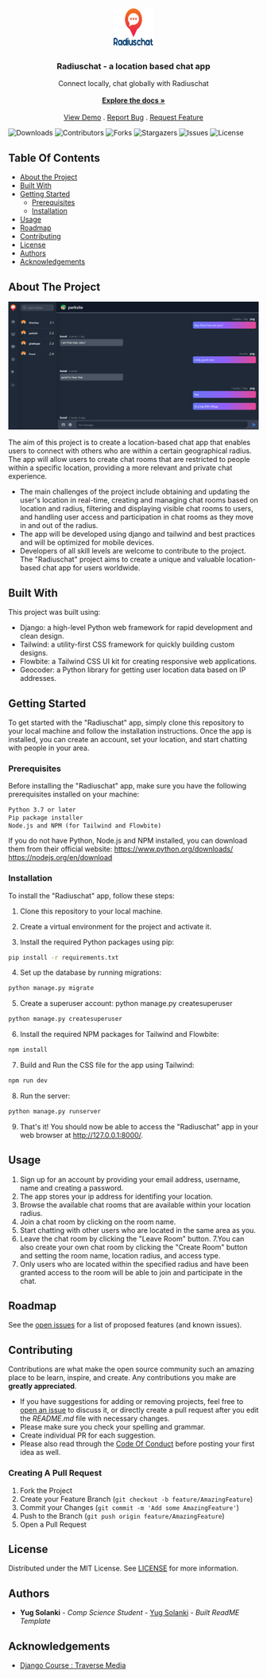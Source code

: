 <br/>
<p align="center">
  <a href="https://github.com/Yugsolanki/Radiuschat">
    <img src="images/logo.png" alt="Logo" width="80" height="80">
  </a>

  <h3 align="center">Radiuschat - 
a location based chat app</h3>

  <p align="center">
    Connect locally, chat globally with Radiuschat
    <br/>
    <br/>
    <a href="https://github.com/Yugsolanki/Radiuschat"><strong>Explore the docs »</strong></a>
    <br/>
    <br/>
    <a href="https://github.com/Yugsolanki/Radiuschat">View Demo</a>
    .
    <a href="https://github.com/Yugsolanki/Radiuschat/issues">Report Bug</a>
    .
    <a href="https://github.com/Yugsolanki/Radiuschat/issues">Request Feature</a>
  </p>
</p>

![Downloads](https://img.shields.io/github/downloads/Yugsolanki/radius-chat/total) ![Contributors](https://img.shields.io/github/contributors/Yugsolanki/radius-chat?color=dark-green) ![Forks](https://img.shields.io/github/forks/Yugsolanki/radius-chat?style=social) ![Stargazers](https://img.shields.io/github/stars/Yugsolanki/radius-chat?style=social) ![Issues](https://img.shields.io/github/issues/Yugsolanki/radius-chat) ![License](https://img.shields.io/github/license/Yugsolanki/radius-chat) 

## Table Of Contents

* [About the Project](#about-the-project)
* [Built With](#built-with)
* [Getting Started](#getting-started)
  * [Prerequisites](#prerequisites)
  * [Installation](#installation)
* [Usage](#usage)
* [Roadmap](#roadmap)
* [Contributing](#contributing)
* [License](#license)
* [Authors](#authors)
* [Acknowledgements](#acknowledgements)

## About The Project

![Screen Shot](images/screenshot.png)

The aim of this project is to create a location-based chat app that enables users to connect with others who are within a certain geographical radius. The app will allow users to create chat rooms that are restricted to people within a specific location, providing a more relevant and private chat experience.

* The main challenges of the project include obtaining and updating the user's location in real-time, creating and managing chat rooms based on location and radius, filtering and displaying visible chat rooms to users, and handling user access and participation in chat rooms as they move in and out of the radius.
* The app will be developed using django and tailwind and best practices and will be optimized for mobile devices.
* Developers of all skill levels are welcome to contribute to the project.
The "Radiuschat" project aims to create a unique and valuable location-based chat app for users worldwide.

## Built With

This project was built using:

* Django: a high-level Python web framework for rapid development and clean design.
* Tailwind: a utility-first CSS framework for quickly building custom designs.
* Flowbite: a Tailwind CSS UI kit for creating responsive web applications.
* Geocoder: a Python library for getting user location data based on IP addresses.

## Getting Started

To get started with the "Radiuschat" app, simply clone this repository to your local machine and follow the installation instructions. Once the app is installed, you can create an account, set your location, and start chatting with people in your area.

### Prerequisites

Before installing the "Radiuschat" app, make sure you have the following prerequisites installed on your machine:

    Python 3.7 or later
    Pip package installer
    Node.js and NPM (for Tailwind and Flowbite)

If you do not have Python, Node.js and NPM installed, you can download them from their official website: 
https://www.python.org/downloads/
https://nodejs.org/en/download

### Installation

To install the "Radiuschat" app, follow these steps:

1. Clone this repository to your local machine.

2. Create a virtual environment for the project and activate it.

3. Install the required Python packages using pip: 
```sh
pip install -r requirements.txt
```

4. Set up the database by running migrations: 
```sh
python manage.py migrate
```

5. Create a superuser account: python manage.py createsuperuser
```sh
python manage.py createsuperuser
```

6. Install the required NPM packages for Tailwind and Flowbite: 
```sh
npm install
```

7. Build and Run the CSS file for the app using Tailwind:
```sh
npm run dev
```

8. Run the server: 
```sh
python manage.py runserver
```

9. That's it! You should now be able to access the "Radiuschat" app in your web browser at http://127.0.0.1:8000/.

## Usage

1. Sign up for an account by providing your email address, username, name and creating a password.
2. The app stores your ip address for identifing your location.
3. Browse the available chat rooms that are available within your location radius.
4. Join a chat room by clicking on the room name.
5. Start chatting with other users who are located in the same area as you.
6. Leave the chat room by clicking the "Leave Room" button.
7.You can also create your own chat room by clicking the "Create Room" button and setting the room name, location radius, and access type. 
8. Only users who are located within the specified radius and have been granted access to the room will be able to join and participate in the chat.

## Roadmap

See the [open issues](https://github.com/Yugsolanki/Radiuschat/issues) for a list of proposed features (and known issues).

## Contributing

Contributions are what make the open source community such an amazing place to be learn, inspire, and create. Any contributions you make are **greatly appreciated**.
* If you have suggestions for adding or removing projects, feel free to [open an issue](https://github.com/Yugsolanki/Radiuschat/issues/new) to discuss it, or directly create a pull request after you edit the *README.md* file with necessary changes.
* Please make sure you check your spelling and grammar.
* Create individual PR for each suggestion.
* Please also read through the [Code Of Conduct](https://github.com/Yugsolanki/Radiuschat/blob/main/CODE_OF_CONDUCT.md) before posting your first idea as well.

### Creating A Pull Request

1. Fork the Project
2. Create your Feature Branch (`git checkout -b feature/AmazingFeature`)
3. Commit your Changes (`git commit -m 'Add some AmazingFeature'`)
4. Push to the Branch (`git push origin feature/AmazingFeature`)
5. Open a Pull Request

## License

Distributed under the MIT License. See [LICENSE](https://github.com/Yugsolanki/Radiuschat/blob/main/LICENSE.md) for more information.

## Authors

* **Yug Solanki** - *Comp Science Student* - [Yug Solanki](https://github.com/Yugsolanki) - *Built ReadME Template*

## Acknowledgements

* [Django Course : Traverse Media](https://youtu.be/PtQiiknWUcI)
